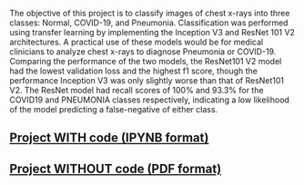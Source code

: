 The objective of this project is to classify images of chest x-rays into three classes: Normal, COVID-19, and Pneumonia. Classification was performed using transfer learning by implementing the Inception V3 and ResNet 101 V2 architectures. A practical use of these models would be for medical clinicians to analyze chest x-rays to diagnose Pneumonia or COVID-19. Comparing the performance of the two models, the ResNet101 V2 model had the lowest validation loss and the highest f1 score, though the performance Inception V3 was only slightly worse than that of ResNet101 V2. The ResNet model had recall scores of 100% and 93.3% for the COVID19 and PNEUMONIA classes respectively, indicating a low likelihood of the model predicting a false-negative of either class. 

## [Project WITH code (IPYNB format)](chestxray.ipynb)
## [Project WITHOUT code (PDF format)](Chest_X-ray.pdf)
